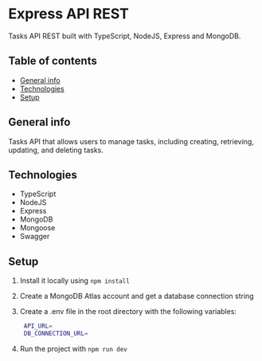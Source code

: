 # Express API REST

Tasks API REST built with TypeScript, NodeJS, Express and MongoDB.

## Table of contents

- [General info](#general-info)
- [Technologies](#technologies)
- [Setup](#setup)

## General info

Tasks API that allows users to manage tasks, including creating, retrieving, updating, and deleting tasks.

## Technologies

- TypeScript
- NodeJS
- Express
- MongoDB
- Mongoose
- Swagger

## Setup

1. Install it locally using `npm install`
2. Create a MongoDB Atlas account and get a database connection string
3. Create a .env file in the root directory with the following variables:

   ```bash
    API_URL=
    DB_CONNECTION_URL=
   ```

3. Run the project with `npm run dev`
